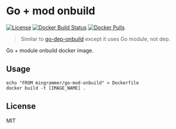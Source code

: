 # Go + mod onbuild

[![License](https://img.shields.io/badge/license-MIT-blue.svg)](/LICENSE) [![Docker Build Status](https://img.shields.io/docker/build/mingrammer/go-mod-onbuild.svg)](https://hub.docker.com/r/mingrammer/go-mod-onbuild) [![Docker Pulls](https://img.shields.io/docker/pulls/mingrammer/go-mod-onbuild.svg)](https://hub.docker.com/r/mingrammer/go-mod-onbuild)

> Similar to [go-dep-onbuild](https://github.com/cometkim/go-dep-onbuild) except it uses Go module, not dep.

Go + module onbuild docker image. 

## Usage

```console
echo "FROM mingrammer/go-mod-onbuild" > Dockerfile
docker build -t [IMAGE_NAME] .
```

## License

MIT
